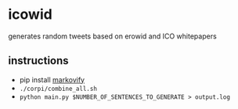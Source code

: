# icowid

generates random tweets based on erowid and ICO whitepapers

## instructions

* pip install [markovify](https://github.com/jsvine/markovify)
* `./corpi/combine_all.sh`
* `python main.py $NUMBER_OF_SENTENCES_TO_GENERATE > output.log`
